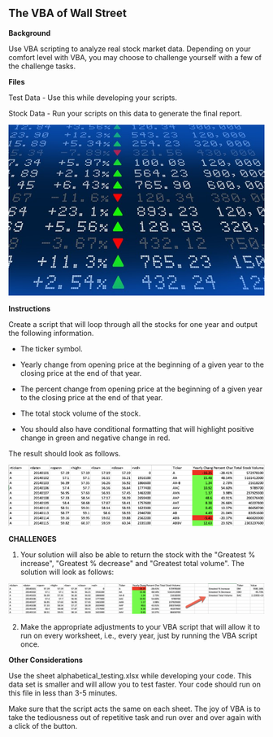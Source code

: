 ## The VBA of Wall Street

**Background**

Use VBA scripting to analyze real stock market data. Depending on your comfort level with VBA, you may choose to challenge yourself with a few of the challenge tasks.


**Files**


Test Data - Use this while developing your scripts.


Stock Data - Run your scripts on this data to generate the final report.



![Stock market analyst](/Images/stockmarket.jpg)


**Instructions**


Create a script that will loop through all the stocks for one year and output the following information.


* The ticker symbol.


* Yearly change from opening price at the beginning of a given year to the closing price at the end of that year.


* The percent change from opening price at the beginning of a given year to the closing price at the end of that year.


* The total stock volume of the stock.




* You should also have conditional formatting that will highlight positive change in green and negative change in red.


The result should look as follows.


![](/Images/moderate_solution.png)


**CHALLENGES**

1. Your solution will also be able to return the stock with the "Greatest % increase", "Greatest % decrease" and "Greatest total volume". The solution will look as follows:

![](/Images/hard_solution.png)

2. Make the appropriate adjustments to your VBA script that will allow it to run on every worksheet, i.e., every year, just by running the VBA script once.


**Other Considerations**


Use the sheet alphabetical_testing.xlsx while developing your code. This data set is smaller and will allow you to test faster. Your code should run on this file in less than 3-5 minutes.


Make sure that the script acts the same on each sheet. The joy of VBA is to take the tediousness out of repetitive task and run over and over again with a click of the button.



